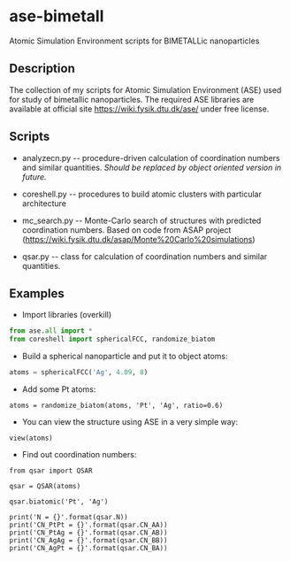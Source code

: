 # ase-bimetall

Atomic Simulation Environment scripts for BIMETALLic nanoparticles

## Description

The collection of my scripts for Atomic Simulation Environment (ASE) 
used for study of bimetallic nanoparticles.
The required ASE libraries are available at official site https://wiki.fysik.dtu.dk/ase/ under free license.


## Scripts

* analyzecn.py -- procedure-driven calculation of coordination numbers and similar quantities. *Should be replaced by object oriented version in future.*

* coreshell.py -- procedures to build atomic clusters with particular architecture

* mc_search.py -- Monte-Carlo search of structures with predicted coordination numbers. Based on code from ASAP project (https://wiki.fysik.dtu.dk/asap/Monte%20Carlo%20simulations)

* qsar.py -- class for calculation of coordination numbers and similar quantities.


## Examples

* Import libraries (overkill)
```python
from ase.all import *
from coreshell import sphericalFCC, randomize_biatom
```
* Build a spherical nanoparticle and put it to object atoms:
``` python
atoms = sphericalFCC('Ag', 4.09, 8)
```
* Add some Pt atoms:
```
atoms = randomize_biatom(atoms, 'Pt', 'Ag', ratio=0.6)
```
* You can view the structure using ASE in a very simple way:
```
view(atoms)
```
* Find out coordination numbers:
```
from qsar import QSAR

qsar = QSAR(atoms)

qsar.biatomic('Pt', 'Ag')

print('N = {}'.format(qsar.N))
print('CN_PtPt = {}'.format(qsar.CN_AA))
print('CN_PtAg = {}'.format(qsar.CN_AB))
print('CN_AgAg = {}'.format(qsar.CN_BB))
print('CN_AgPt = {}'.format(qsar.CN_BA))
```
